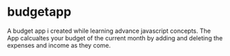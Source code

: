 # budgetapp

A budget app i created while learning advance javascript concepts.
The App calcualtes your budget of the current month by adding and deleting 
the expenses and income as they come. 
